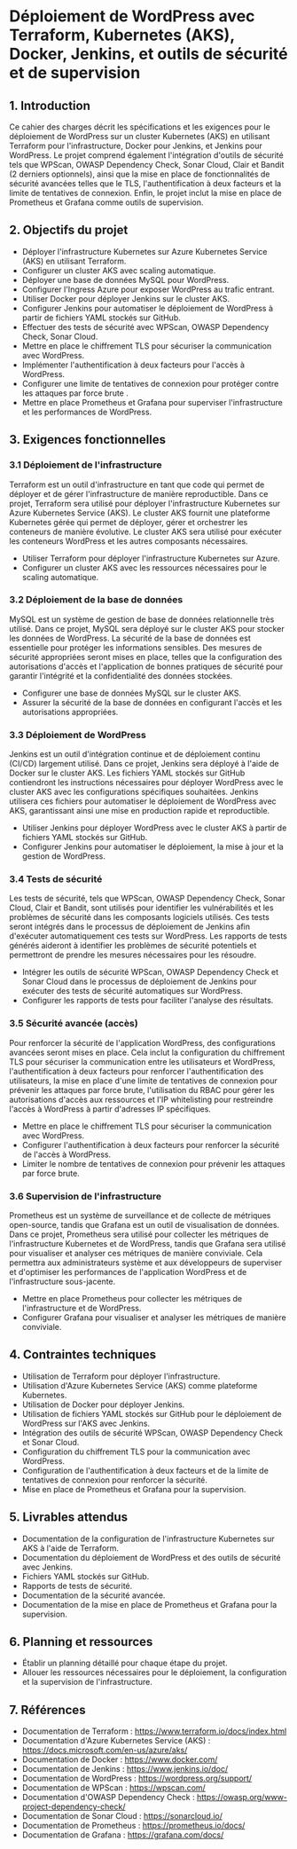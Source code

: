 # Déploiement de WordPress avec Terraform, Kubernetes (AKS), Docker, Jenkins, et outils de sécurité et de supervision

## 1. Introduction

Ce cahier des charges décrit les spécifications et les exigences pour le déploiement de WordPress sur un cluster Kubernetes (AKS) en utilisant Terraform pour l'infrastructure, Docker pour Jenkins, et Jenkins pour WordPress. Le projet comprend également l'intégration d'outils de sécurité tels que WPScan, OWASP Dependency Check, Sonar Cloud, Clair et Bandit (2 derniers optionnels), ainsi que la mise en place de fonctionnalités de sécurité avancées telles que le TLS, l'authentification à deux facteurs et la limite de tentatives de connexion. Enfin, le projet inclut la mise en place de Prometheus et Grafana comme outils de supervision.

## 2. Objectifs du projet

- Déployer l'infrastructure Kubernetes sur Azure Kubernetes Service (AKS) en utilisant Terraform.
- Configurer un cluster AKS avec scaling automatique.
- Déployer une base de données MySQL pour WordPress.
- Configurer l'Ingress Azure pour exposer WordPress au trafic entrant.
- Utiliser Docker pour déployer Jenkins sur le cluster AKS.
- Configurer Jenkins pour automatiser le déploiement de WordPress à partir de fichiers YAML stockés sur GitHub.
- Effectuer des tests de sécurité avec WPScan, OWASP Dependency Check, Sonar Cloud.
- Mettre en place le chiffrement TLS pour sécuriser la communication avec WordPress.
- Implémenter l'authentification à deux facteurs pour l'accès à WordPress.
- Configurer une limite de tentatives de connexion pour protéger contre les attaques par force brute .
- Mettre en place Prometheus et Grafana pour superviser l'infrastructure et les performances de WordPress.

## 3. Exigences fonctionnelles

### 3.1 Déploiement de l'infrastructure

Terraform est un outil d'infrastructure en tant que code qui permet de déployer et de gérer l'infrastructure de manière reproductible. Dans ce projet, Terraform sera utilisé pour déployer l'infrastructure Kubernetes sur Azure Kubernetes Service (AKS). Le cluster AKS fournit une plateforme Kubernetes gérée qui permet de déployer, gérer et orchestrer les conteneurs de manière évolutive. Le cluster AKS sera utilisé pour exécuter les conteneurs WordPress et les autres composants nécessaires.

- Utiliser Terraform pour déployer l'infrastructure Kubernetes sur Azure.
- Configurer un cluster AKS avec les ressources nécessaires pour le scaling automatique.

### 3.2 Déploiement de la base de données

MySQL est un système de gestion de base de données relationnelle très utilisé. Dans ce projet, MySQL sera déployé sur le cluster AKS pour stocker les données de WordPress. La sécurité de la base de données est essentielle pour protéger les informations sensibles. Des mesures de sécurité appropriées seront mises en place, telles que la configuration des autorisations d'accès et l'application de bonnes pratiques de sécurité pour garantir l'intégrité et la confidentialité des données stockées.

- Configurer une base de données MySQL sur le cluster AKS.
- Assurer la sécurité de la base de données en configurant l'accès et les autorisations appropriées.

### 3.3 Déploiement de WordPress

Jenkins est un outil d'intégration continue et de déploiement continu (CI/CD) largement utilisé. Dans ce projet, Jenkins sera déployé à l'aide de Docker sur le cluster AKS. Les fichiers YAML stockés sur GitHub contiendront les instructions nécessaires pour déployer WordPress avec le cluster AKS avec les configurations spécifiques souhaitées. Jenkins utilisera ces fichiers pour automatiser le déploiement de WordPress avec AKS, garantissant ainsi une mise en production rapide et reproductible.

- Utiliser Jenkins pour déployer WordPress avec le cluster AKS à partir de fichiers YAML stockés sur GitHub.
- Configurer Jenkins pour automatiser le déploiement, la mise à jour et la gestion de WordPress.

### 3.4 Tests de sécurité

Les tests de sécurité, tels que WPScan, OWASP Dependency Check, Sonar Cloud, Clair et Bandit, sont utilisés pour identifier les vulnérabilités et les problèmes de sécurité dans les composants logiciels utilisés. Ces tests seront intégrés dans le processus de déploiement de Jenkins afin d'exécuter automatiquement ces tests sur WordPress. Les rapports de tests générés aideront à identifier les problèmes de sécurité potentiels et permettront de prendre les mesures nécessaires pour les résoudre.

- Intégrer les outils de sécurité WPScan, OWASP Dependency Check et Sonar Cloud dans le processus de déploiement de Jenkins pour exécuter des tests de sécurité automatiques sur WordPress.
- Configurer les rapports de tests pour faciliter l'analyse des résultats.

### 3.5 Sécurité avancée (accès)

Pour renforcer la sécurité de l'application WordPress, des configurations avancées seront mises en place. Cela inclut la configuration du chiffrement TLS pour sécuriser la communication entre les utilisateurs et WordPress, l'authentification à deux facteurs pour renforcer l'authentification des utilisateurs, la mise en place d'une limite de tentatives de connexion pour prévenir les attaques par force brute, l'utilisation du RBAC pour gérer les autorisations d'accès aux ressources et l'IP whitelisting pour restreindre l'accès à WordPress à partir d'adresses IP spécifiques.

- Mettre en place le chiffrement TLS pour sécuriser la communication avec WordPress.
- Configurer l'authentification à deux facteurs pour renforcer la sécurité de l'accès à WordPress.
- Limiter le nombre de tentatives de connexion pour prévenir les attaques par force brute.

### 3.6 Supervision de l'infrastructure

Prometheus est un système de surveillance et de collecte de métriques open-source, tandis que Grafana est un outil de visualisation de données. Dans ce projet, Prometheus sera utilisé pour collecter les métriques de l'infrastructure Kubernetes et de WordPress, tandis que Grafana sera utilisé pour visualiser et analyser ces métriques de manière conviviale. Cela permettra aux administrateurs système et aux développeurs de superviser et d'optimiser les performances de l'application WordPress et de l'infrastructure sous-jacente.

- Mettre en place Prometheus pour collecter les métriques de l'infrastructure et de WordPress.
- Configurer Grafana pour visualiser et analyser les métriques de manière conviviale.

## 4. Contraintes techniques

- Utilisation de Terraform pour déployer l'infrastructure.
- Utilisation d'Azure Kubernetes Service (AKS) comme plateforme Kubernetes.
- Utilisation de Docker pour déployer Jenkins.
- Utilisation de fichiers YAML stockés sur GitHub pour le déploiement de WordPress sur l'AKS avec Jenkins.
- Intégration des outils de sécurité WPScan, OWASP Dependency Check et Sonar Cloud.
- Configuration du chiffrement TLS pour la communication avec WordPress.
- Configuration de l'authentification à deux facteurs et de la limite de tentatives de connexion pour renforcer la sécurité.
- Mise en place de Prometheus et Grafana pour la supervision.

## 5. Livrables attendus
- Documentation de la configuration de l'infrastructure Kubernetes sur AKS à l'aide de Terraform.
- Documentation du déploiement de WordPress et des outils de sécurité avec Jenkins.
- Fichiers YAML stockés sur GitHub.
- Rapports de tests de sécurité.
- Documentation de la sécurité avancée.
- Documentation de la mise en place de Prometheus et Grafana pour la supervision.

## 6. Planning et ressources
- Établir un planning détaillé pour chaque étape du projet.
- Allouer les ressources nécessaires pour le déploiement, la configuration et la supervision de l'infrastructure.

## 7. Références
- Documentation de Terraform : https://www.terraform.io/docs/index.html
- Documentation d'Azure Kubernetes Service (AKS) : https://docs.microsoft.com/en-us/azure/aks/
- Documentation de Docker : https://www.docker.com/
- Documentation de Jenkins : https://www.jenkins.io/doc/
- Documentation de WordPress : https://wordpress.org/support/
- Documentation de WPScan : https://wpscan.com/
- Documentation d'OWASP Dependency Check : https://owasp.org/www-project-dependency-check/
- Documentation de Sonar Cloud : https://sonarcloud.io/
- Documentation de Prometheus : https://prometheus.io/docs/
- Documentation de Grafana : https://grafana.com/docs/
